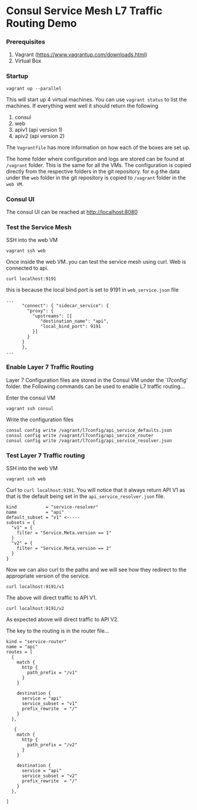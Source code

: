 # Consul Service Mesh L7 Traffic Routing Demo

### Prerequisites
1. Vagrant (https://www.vagrantup.com/downloads.html)
2. Virtual Box 

### Startup
```
vagrant up --parallel
```

This will start up 4 virtual machines. You can use `vagrant status` to list the machines. If everything went well it should return the following

1. consul
2. web
3. apiv1 (api version 1)
4. apiv2 (api version 2)

The `Vagrantfile` has more information on how each of the boxes are set up. 

The home folder where configuration and logs are stored can be found at `/vagrant` folder. This is the same for all the VMs. The configuration is copied directly from the respective folders in the git repository. for e.g the data under the `web` folder in the git repository is copied to `/vagrant` folder in the `web VM`.

### Consul UI
The consul UI can be reached at [http://localhost:8080](http://localhost:8080)


### Test the Service Mesh
SSH into the web VM
```
vagrant ssh web
```
Once inside the  web VM..you can test the service mesh using curl. Web is connected to api. 

```
curl localhost:9191
```

this is because the local bind port is set to 9191 in `web_service.json` file

```
...
      "connect": { "sidecar_service": {
        "proxy": {
          "upstreams": [{
             "destination_name": "api",
             "local_bind_port": 9191
          }]
        }
      }
      },
...
```
  
### Enable Layer 7 Traffic Routing
Layer 7 Configuration files are stored in the Consul VM under the  `l7config' folder. the Following commands can be used to enable L7 traffic routing...

Enter the consul VM
```
vagrant ssh consul
```

Write the configuration files
```
consul config write /vagrant/l7config/api_service_defaults.json
consul config write /vagrant/l7config/api_service_router
consul config write /vagrant/l7config/api_service_resolver.json
```

### Test Layer 7 Traffic routing
SSH into the web VM
```
vagrant ssh web
```

Curl to `curl localhost:9191`. You will notice that it always return API V1 as that is the default being set in the `api_service_resolver.json` file.

```
kind           = "service-resolver"
name           = "api"
default_subset = "v1" <-----
subsets = {
  "v1" = {
    filter = "Service.Meta.version == 1"
  }
  "v2" = {
    filter = "Service.Meta.version == 2"
  }
}
```

Now we can also curl to the paths and we will see how they redirect to the appropriate version of the service.
```
curl localhost:9191/v1
```
The above will direct traffic to API V1. 

```
curl localhost:9191/v2
```
As expected above will direct traffic to API V2.

The key to the routing is in the router file...
```
kind = "service-router"
name = "api"
routes = [
  {
    match {
      http {
        path_prefix = "/v1"
      }
    }

    destination {
      service = "api"
      service_subset = "v1"
      prefix_rewrite  = "/"
    }
  },

   {
    match {
      http {
        path_prefix = "/v2"
      }
    }

    destination {
      service = "api"
      service_subset = "v2"
      prefix_rewrite  = "/"
    }
  },
  
] 
```

